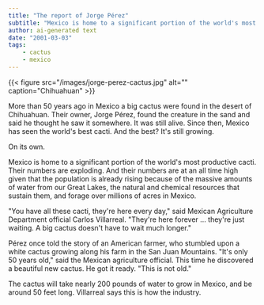```yaml
---
title: "The report of Jorge Pérez"
subtitle: "Mexico is home to a significant portion of the world's most productive cacti"
author: ai-generated text
date: "2001-03-03"
tags:
    - cactus
    - mexico
---
```



{{< figure src="/images/jorge-perez-cactus.jpg" alt="" caption="Chihuahuan" >}}

More than 50 years ago in Mexico a big cactus were found in the desert of Chihuahuan. Their owner, Jorge Pérez, found the creature in the sand and said he thought he saw it somewhere. It was still alive. Since then, Mexico has seen the world's best cacti. And the best? It's still growing.

On its own.

Mexico is home to a significant portion of the world's most productive cacti. Their numbers are exploding. And their numbers are at an all time high given that the population is already rising because of the massive amounts of water from our Great Lakes, the natural and chemical resources that sustain them, and forage over millions of acres in Mexico.

"You have all these cacti, they're here every day," said Mexican Agriculture Department official Carlos Villarreal. "They're here forever … they're just waiting. A big cactus doesn't have to wait much longer."

Pérez once told the story of an American farmer, who stumbled upon a white cactus growing along his farm in the San Juan Mountains. "It's only 50 years old," said the Mexican agriculture official. This time he discovered a beautiful new cactus. He got it ready. "This is not old."

The cactus will take nearly 200 pounds of water to grow in Mexico, and be around 50 feet long. Villarreal says this is how the industry.
